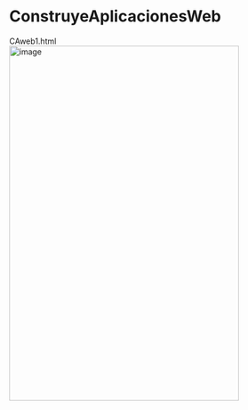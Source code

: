 # ConstruyeAplicacionesWeb

CAweb1.html <br>
<img width="413" height="637" alt="image" src="https://github.com/user-attachments/assets/0b8f63bb-3c10-4fec-9d53-05ef4132f69e" />
